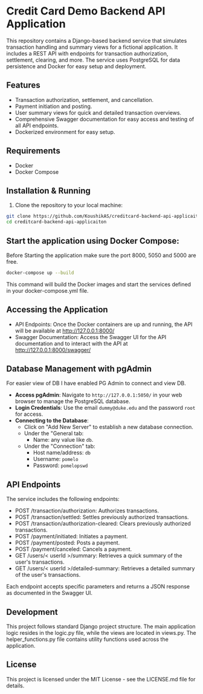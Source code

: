 # Credit Card Demo Backend API Application

This repository contains a Django-based backend service that simulates transaction handling and summary views for a fictional application. It includes a REST API with endpoints for transaction authorization, settlement, clearing, and more. The service uses PostgreSQL for data persistence and Docker for easy setup and deployment.

## Features

- Transaction authorization, settlement, and cancellation.
- Payment initiation and posting.
- User summary views for quick and detailed transaction overviews.
- Comprehensive Swagger documentation for easy access and testing of all API endpoints.
- Dockerized environment for easy setup.

## Requirements

- Docker
- Docker Compose

## Installation & Running

1. Clone the repository to your local machine:

```sh
git clone https://github.com/KoushikAS/creditcard-backend-api-applicaiton.git
cd creditcard-backend-api-applicaiton
```
## Start the application using Docker Compose:

Before Starting the application make sure the port 8000, 5050 and 5000 are free.

```sh
docker-compose up --build
```
This command will build the Docker images and start the services defined in your docker-compose.yml file.

## Accessing the Application

- API Endpoints: Once the Docker containers are up and running, the API will be available at http://127.0.0.1:8000/
- Swagger Documentation: Access the Swagger UI for the API documentation and to interact with the API at http://127.0.0.1:8000/swagger/

## Database Management with pgAdmin

For easier view of DB I have enabled PG Admin to connect and view DB.

- **Access pgAdmin**: Navigate to `http://127.0.0.1:5050/` in your web browser to manage the PostgreSQL database.
- **Login Credentials**: Use the email `dummy@duke.edu` and the password `root` for access.
- **Connecting to the Database**:
  - Click on "Add New Server" to establish a new database connection.
  - Under the "General tab:
    - Name: any value like `db`.
  - Under the "Connection" tab:
    - Host name/address: `db`
    - Username: `pomelo`
    - Password: `pomelopswd`

## API Endpoints
The service includes the following endpoints:

- POST /transaction/authorization: Authorizes transactions.
- POST /transaction/settled: Settles previously authorized transactions.
- POST /transaction/authorization-cleared: Clears previously authorized transactions.
- POST /payment/initiated: Initiates a payment.
- POST /payment/posted: Posts a payment.
- POST /payment/canceled: Cancels a payment.
- GET /users/< userId >/summary: Retrieves a quick summary of the user's transactions.
- GET /users/< userId >/detailed-summary: Retrieves a detailed summary of the user's transactions.

Each endpoint accepts specific parameters and returns a JSON response as documented in the Swagger UI.

## Development
This project follows standard Django project structure. The main application logic resides in the logic.py file, while the views are located in views.py. The helper_functions.py file contains utility functions used across the application.

## License
This project is licensed under the MIT License - see the LICENSE.md file for details.
